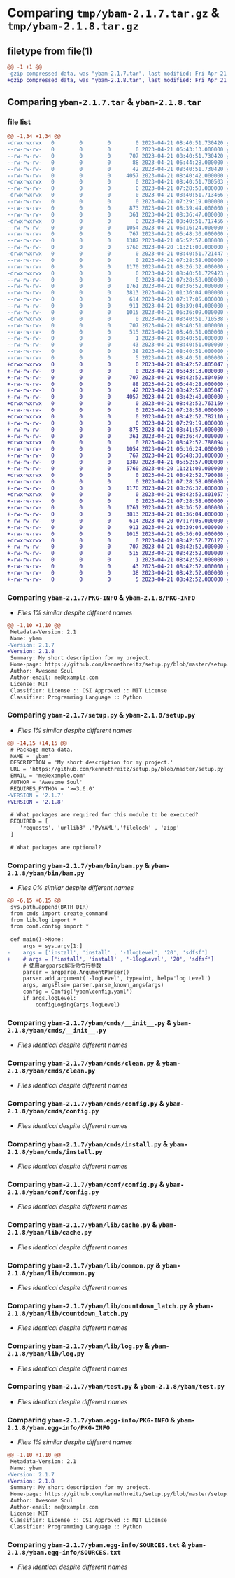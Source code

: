 # Comparing `tmp/ybam-2.1.7.tar.gz` & `tmp/ybam-2.1.8.tar.gz`

## filetype from file(1)

```diff
@@ -1 +1 @@
-gzip compressed data, was "ybam-2.1.7.tar", last modified: Fri Apr 21 08:40:51 2023, max compression
+gzip compressed data, was "ybam-2.1.8.tar", last modified: Fri Apr 21 08:42:52 2023, max compression
```

## Comparing `ybam-2.1.7.tar` & `ybam-2.1.8.tar`

### file list

```diff
@@ -1,34 +1,34 @@
-drwxrwxrwx   0        0        0        0 2023-04-21 08:40:51.730420 ybam-2.1.7/
--rw-rw-rw-   0        0        0        0 2023-04-21 06:43:13.000000 ybam-2.1.7/LICENSE
--rw-rw-rw-   0        0        0      707 2023-04-21 08:40:51.730420 ybam-2.1.7/PKG-INFO
--rw-rw-rw-   0        0        0       88 2023-04-21 06:44:28.000000 ybam-2.1.7/README.rst
--rw-rw-rw-   0        0        0       42 2023-04-21 08:40:51.730420 ybam-2.1.7/setup.cfg
--rw-rw-rw-   0        0        0     4057 2023-04-21 08:40:42.000000 ybam-2.1.7/setup.py
-drwxrwxrwx   0        0        0        0 2023-04-21 08:40:51.700503 ybam-2.1.7/ybam/
--rw-rw-rw-   0        0        0        0 2023-04-21 07:28:58.000000 ybam-2.1.7/ybam/__init__.py
-drwxrwxrwx   0        0        0        0 2023-04-21 08:40:51.713466 ybam-2.1.7/ybam/bin/
--rw-rw-rw-   0        0        0        0 2023-04-21 07:29:19.000000 ybam-2.1.7/ybam/bin/__init__.py
--rw-rw-rw-   0        0        0      873 2023-04-21 08:39:44.000000 ybam-2.1.7/ybam/bin/bam.py
--rw-rw-rw-   0        0        0      361 2023-04-21 08:36:47.000000 ybam-2.1.7/ybam/bin/base_commond.py
-drwxrwxrwx   0        0        0        0 2023-04-21 08:40:51.717456 ybam-2.1.7/ybam/cmds/
--rw-rw-rw-   0        0        0     1054 2023-04-21 06:16:24.000000 ybam-2.1.7/ybam/cmds/__init__.py
--rw-rw-rw-   0        0        0      767 2023-04-21 06:48:30.000000 ybam-2.1.7/ybam/cmds/clean.py
--rw-rw-rw-   0        0        0     1387 2023-04-21 05:52:57.000000 ybam-2.1.7/ybam/cmds/config.py
--rw-rw-rw-   0        0        0     5760 2023-04-20 11:21:00.000000 ybam-2.1.7/ybam/cmds/install.py
-drwxrwxrwx   0        0        0        0 2023-04-21 08:40:51.721447 ybam-2.1.7/ybam/conf/
--rw-rw-rw-   0        0        0        0 2023-04-21 07:28:58.000000 ybam-2.1.7/ybam/conf/__init__.py
--rw-rw-rw-   0        0        0     1170 2023-04-21 08:26:32.000000 ybam-2.1.7/ybam/conf/config.py
-drwxrwxrwx   0        0        0        0 2023-04-21 08:40:51.729423 ybam-2.1.7/ybam/lib/
--rw-rw-rw-   0        0        0        0 2023-04-21 07:28:58.000000 ybam-2.1.7/ybam/lib/__init__.py
--rw-rw-rw-   0        0        0     1761 2023-04-21 08:36:52.000000 ybam-2.1.7/ybam/lib/cache.py
--rw-rw-rw-   0        0        0     3813 2023-04-21 01:36:04.000000 ybam-2.1.7/ybam/lib/common.py
--rw-rw-rw-   0        0        0      614 2023-04-20 07:17:05.000000 ybam-2.1.7/ybam/lib/countdown_latch.py
--rw-rw-rw-   0        0        0      911 2023-04-21 03:39:04.000000 ybam-2.1.7/ybam/lib/log.py
--rw-rw-rw-   0        0        0     1015 2023-04-21 06:36:09.000000 ybam-2.1.7/ybam/test.py
-drwxrwxrwx   0        0        0        0 2023-04-21 08:40:51.710538 ybam-2.1.7/ybam.egg-info/
--rw-rw-rw-   0        0        0      707 2023-04-21 08:40:51.000000 ybam-2.1.7/ybam.egg-info/PKG-INFO
--rw-rw-rw-   0        0        0      515 2023-04-21 08:40:51.000000 ybam-2.1.7/ybam.egg-info/SOURCES.txt
--rw-rw-rw-   0        0        0        1 2023-04-21 08:40:51.000000 ybam-2.1.7/ybam.egg-info/dependency_links.txt
--rw-rw-rw-   0        0        0       43 2023-04-21 08:40:51.000000 ybam-2.1.7/ybam.egg-info/entry_points.txt
--rw-rw-rw-   0        0        0       38 2023-04-21 08:40:51.000000 ybam-2.1.7/ybam.egg-info/requires.txt
--rw-rw-rw-   0        0        0        5 2023-04-21 08:40:51.000000 ybam-2.1.7/ybam.egg-info/top_level.txt
+drwxrwxrwx   0        0        0        0 2023-04-21 08:42:52.805047 ybam-2.1.8/
+-rw-rw-rw-   0        0        0        0 2023-04-21 06:43:13.000000 ybam-2.1.8/LICENSE
+-rw-rw-rw-   0        0        0      707 2023-04-21 08:42:52.804050 ybam-2.1.8/PKG-INFO
+-rw-rw-rw-   0        0        0       88 2023-04-21 06:44:28.000000 ybam-2.1.8/README.rst
+-rw-rw-rw-   0        0        0       42 2023-04-21 08:42:52.805047 ybam-2.1.8/setup.cfg
+-rw-rw-rw-   0        0        0     4057 2023-04-21 08:42:40.000000 ybam-2.1.8/setup.py
+drwxrwxrwx   0        0        0        0 2023-04-21 08:42:52.763159 ybam-2.1.8/ybam/
+-rw-rw-rw-   0        0        0        0 2023-04-21 07:28:58.000000 ybam-2.1.8/ybam/__init__.py
+drwxrwxrwx   0        0        0        0 2023-04-21 08:42:52.782110 ybam-2.1.8/ybam/bin/
+-rw-rw-rw-   0        0        0        0 2023-04-21 07:29:19.000000 ybam-2.1.8/ybam/bin/__init__.py
+-rw-rw-rw-   0        0        0      875 2023-04-21 08:41:57.000000 ybam-2.1.8/ybam/bin/bam.py
+-rw-rw-rw-   0        0        0      361 2023-04-21 08:36:47.000000 ybam-2.1.8/ybam/bin/base_commond.py
+drwxrwxrwx   0        0        0        0 2023-04-21 08:42:52.788094 ybam-2.1.8/ybam/cmds/
+-rw-rw-rw-   0        0        0     1054 2023-04-21 06:16:24.000000 ybam-2.1.8/ybam/cmds/__init__.py
+-rw-rw-rw-   0        0        0      767 2023-04-21 06:48:30.000000 ybam-2.1.8/ybam/cmds/clean.py
+-rw-rw-rw-   0        0        0     1387 2023-04-21 05:52:57.000000 ybam-2.1.8/ybam/cmds/config.py
+-rw-rw-rw-   0        0        0     5760 2023-04-20 11:21:00.000000 ybam-2.1.8/ybam/cmds/install.py
+drwxrwxrwx   0        0        0        0 2023-04-21 08:42:52.790088 ybam-2.1.8/ybam/conf/
+-rw-rw-rw-   0        0        0        0 2023-04-21 07:28:58.000000 ybam-2.1.8/ybam/conf/__init__.py
+-rw-rw-rw-   0        0        0     1170 2023-04-21 08:26:32.000000 ybam-2.1.8/ybam/conf/config.py
+drwxrwxrwx   0        0        0        0 2023-04-21 08:42:52.801057 ybam-2.1.8/ybam/lib/
+-rw-rw-rw-   0        0        0        0 2023-04-21 07:28:58.000000 ybam-2.1.8/ybam/lib/__init__.py
+-rw-rw-rw-   0        0        0     1761 2023-04-21 08:36:52.000000 ybam-2.1.8/ybam/lib/cache.py
+-rw-rw-rw-   0        0        0     3813 2023-04-21 01:36:04.000000 ybam-2.1.8/ybam/lib/common.py
+-rw-rw-rw-   0        0        0      614 2023-04-20 07:17:05.000000 ybam-2.1.8/ybam/lib/countdown_latch.py
+-rw-rw-rw-   0        0        0      911 2023-04-21 03:39:04.000000 ybam-2.1.8/ybam/lib/log.py
+-rw-rw-rw-   0        0        0     1015 2023-04-21 06:36:09.000000 ybam-2.1.8/ybam/test.py
+drwxrwxrwx   0        0        0        0 2023-04-21 08:42:52.776127 ybam-2.1.8/ybam.egg-info/
+-rw-rw-rw-   0        0        0      707 2023-04-21 08:42:52.000000 ybam-2.1.8/ybam.egg-info/PKG-INFO
+-rw-rw-rw-   0        0        0      515 2023-04-21 08:42:52.000000 ybam-2.1.8/ybam.egg-info/SOURCES.txt
+-rw-rw-rw-   0        0        0        1 2023-04-21 08:42:52.000000 ybam-2.1.8/ybam.egg-info/dependency_links.txt
+-rw-rw-rw-   0        0        0       43 2023-04-21 08:42:52.000000 ybam-2.1.8/ybam.egg-info/entry_points.txt
+-rw-rw-rw-   0        0        0       38 2023-04-21 08:42:52.000000 ybam-2.1.8/ybam.egg-info/requires.txt
+-rw-rw-rw-   0        0        0        5 2023-04-21 08:42:52.000000 ybam-2.1.8/ybam.egg-info/top_level.txt
```

### Comparing `ybam-2.1.7/PKG-INFO` & `ybam-2.1.8/PKG-INFO`

 * *Files 1% similar despite different names*

```diff
@@ -1,10 +1,10 @@
 Metadata-Version: 2.1
 Name: ybam
-Version: 2.1.7
+Version: 2.1.8
 Summary: My short description for my project.
 Home-page: https://github.com/kennethreitz/setup.py/blob/master/setup.py
 Author: Awesome Soul
 Author-email: me@example.com
 License: MIT
 Classifier: License :: OSI Approved :: MIT License
 Classifier: Programming Language :: Python
```

### Comparing `ybam-2.1.7/setup.py` & `ybam-2.1.8/setup.py`

 * *Files 1% similar despite different names*

```diff
@@ -14,15 +14,15 @@
 # Package meta-data.
 NAME = 'ybam'
 DESCRIPTION = 'My short description for my project.'
 URL = 'https://github.com/kennethreitz/setup.py/blob/master/setup.py'
 EMAIL = 'me@example.com'
 AUTHOR = 'Awesome Soul'
 REQUIRES_PYTHON = '>=3.6.0'
-VERSION = '2.1.7'
+VERSION = '2.1.8'
 
 # What packages are required for this module to be executed?
 REQUIRED = [
    'requests', 'urllib3' ,'PyYAML','filelock' , 'zipp'
 ]
 
 # What packages are optional?
```

### Comparing `ybam-2.1.7/ybam/bin/bam.py` & `ybam-2.1.8/ybam/bin/bam.py`

 * *Files 0% similar despite different names*

```diff
@@ -6,15 +6,15 @@
 sys.path.append(BATH_DIR)
 from cmds import create_command
 from lib.log import *
 from conf.config import *
 
 def main()->None: 
     args = sys.argv[1:]
-    args = ['install', 'install' , '-1logLevel', '20', 'sdfsf']
+    # args = ['install', 'install' , '-1logLevel', '20', 'sdfsf']
     # 使用argparse解析命令行参数  
     parser = argparse.ArgumentParser()  
     parser.add_argument('-logLevel', type=int, help='log Level')  
     args, argsElse= parser.parse_known_args(args)
     config = Config('ybam\config.yaml')
     if args.logLevel:
         configLoging(args.logLevel)
```

### Comparing `ybam-2.1.7/ybam/cmds/__init__.py` & `ybam-2.1.8/ybam/cmds/__init__.py`

 * *Files identical despite different names*

### Comparing `ybam-2.1.7/ybam/cmds/clean.py` & `ybam-2.1.8/ybam/cmds/clean.py`

 * *Files identical despite different names*

### Comparing `ybam-2.1.7/ybam/cmds/config.py` & `ybam-2.1.8/ybam/cmds/config.py`

 * *Files identical despite different names*

### Comparing `ybam-2.1.7/ybam/cmds/install.py` & `ybam-2.1.8/ybam/cmds/install.py`

 * *Files identical despite different names*

### Comparing `ybam-2.1.7/ybam/conf/config.py` & `ybam-2.1.8/ybam/conf/config.py`

 * *Files identical despite different names*

### Comparing `ybam-2.1.7/ybam/lib/cache.py` & `ybam-2.1.8/ybam/lib/cache.py`

 * *Files identical despite different names*

### Comparing `ybam-2.1.7/ybam/lib/common.py` & `ybam-2.1.8/ybam/lib/common.py`

 * *Files identical despite different names*

### Comparing `ybam-2.1.7/ybam/lib/countdown_latch.py` & `ybam-2.1.8/ybam/lib/countdown_latch.py`

 * *Files identical despite different names*

### Comparing `ybam-2.1.7/ybam/lib/log.py` & `ybam-2.1.8/ybam/lib/log.py`

 * *Files identical despite different names*

### Comparing `ybam-2.1.7/ybam/test.py` & `ybam-2.1.8/ybam/test.py`

 * *Files identical despite different names*

### Comparing `ybam-2.1.7/ybam.egg-info/PKG-INFO` & `ybam-2.1.8/ybam.egg-info/PKG-INFO`

 * *Files 1% similar despite different names*

```diff
@@ -1,10 +1,10 @@
 Metadata-Version: 2.1
 Name: ybam
-Version: 2.1.7
+Version: 2.1.8
 Summary: My short description for my project.
 Home-page: https://github.com/kennethreitz/setup.py/blob/master/setup.py
 Author: Awesome Soul
 Author-email: me@example.com
 License: MIT
 Classifier: License :: OSI Approved :: MIT License
 Classifier: Programming Language :: Python
```

### Comparing `ybam-2.1.7/ybam.egg-info/SOURCES.txt` & `ybam-2.1.8/ybam.egg-info/SOURCES.txt`

 * *Files identical despite different names*

